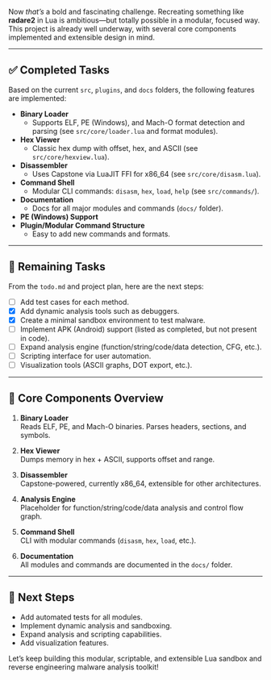 Now *that’s* a bold and fascinating challenge. Recreating something like **radare2** in Lua is ambitious—but totally possible in a modular, focused way. This project is already well underway, with several core components implemented and extensible design in mind.

---

## ✅ Completed Tasks

Based on the current `src`, `plugins`, and `docs` folders, the following features are implemented:

- **Binary Loader**
  - Supports ELF, PE (Windows), and Mach-O format detection and parsing (see `src/core/loader.lua` and format modules).
- **Hex Viewer**
  - Classic hex dump with offset, hex, and ASCII (see `src/core/hexview.lua`).
- **Disassembler**
  - Uses Capstone via LuaJIT FFI for x86_64 (see `src/core/disasm.lua`).
- **Command Shell**
  - Modular CLI commands: `disasm`, `hex`, `load`, `help` (see `src/commands/`).
- **Documentation**
  - Docs for all major modules and commands (`docs/` folder).
- **PE (Windows) Support**
- **Plugin/Modular Command Structure**
  - Easy to add new commands and formats.

---

## 📝 Remaining Tasks

From the `todo.md` and project plan, here are the next steps:

- [ ] Add test cases for each method.
- [x] Add dynamic analysis tools such as debuggers.
- [x] Create a minimal sandbox environment to test malware.
- [ ] Implement APK (Android) support (listed as completed, but not present in code).
- [ ] Expand analysis engine (function/string/code/data detection, CFG, etc.).
- [ ] Scripting interface for user automation.
- [ ] Visualization tools (ASCII graphs, DOT export, etc.).

---

## 🧩 Core Components Overview

1. **Binary Loader**  
   Reads ELF, PE, and Mach-O binaries. Parses headers, sections, and symbols.

2. **Hex Viewer**  
   Dumps memory in hex + ASCII, supports offset and range.

3. **Disassembler**  
   Capstone-powered, currently x86_64, extensible for other architectures.

4. **Analysis Engine**  
   Placeholder for function/string/code/data analysis and control flow graph.

5. **Command Shell**  
   CLI with modular commands (`disasm`, `hex`, `load`, etc.).

6. **Documentation**  
   All modules and commands are documented in the `docs/` folder.

---

## 🚀 Next Steps

- Add automated tests for all modules.
- Implement dynamic analysis and sandboxing.
- Expand analysis and scripting capabilities.
- Add visualization features.

Let’s keep building this modular, scriptable, and extensible Lua sandbox and reverse engineering malware analysis  toolkit!
